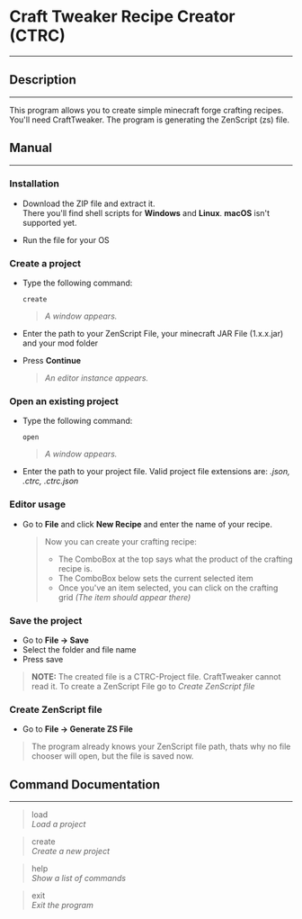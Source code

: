 # Craft Tweaker Recipe Creator (CTRC)

---


## Description

___

This program allows you to create simple minecraft forge crafting recipes.  
You'll need CraftTweaker. The program is generating the ZenScript (zs) file.

## Manual

___
### Installation

- Download the ZIP file and extract it.   
  There you'll find shell scripts for **Windows** and **Linux**. **macOS** isn't supported yet.   


- Run the file for your OS

### Create a project

- Type the following command:
    
    ~~~shell
    create
    ~~~
  > _A window appears._
- Enter the path to your ZenScript File, your minecraft JAR File (1.x.x.jar) and your mod folder
- Press **Continue**   
  > _An editor instance appears._

### Open an existing project

- Type the following command:
    ~~~shell
    open
    ~~~
  > _A window appears._
- Enter the path to your project file. Valid project file extensions are: _.json, .ctrc, .ctrc.json_

### Editor usage

- Go to **File** and click **New Recipe** and enter the name of your recipe.
  > Now you can create your crafting recipe:
  > - The ComboBox at the top says what the product of the crafting recipe is.
  > - The ComboBox below sets the current selected item
  > - Once you've an item selected, you can click on the crafting grid _(The item should appear there)_

### Save the project

- Go to **File -> Save**
- Select the folder and file name
- Press save
> **NOTE:** The created file is a CTRC-Project file. CraftTweaker cannot read it. To create a ZenScript File go to *Create ZenScript file*

### Create ZenScript file

- Go to **File -> Generate ZS File**
> The program already knows your ZenScript file path, thats why no file chooser will open,
> but the file is saved now.

## Command Documentation

---

> load   
> _Load a project_

> create   
> _Create a new project_

> help   
> _Show a list of commands_

> exit   
> _Exit the program_
